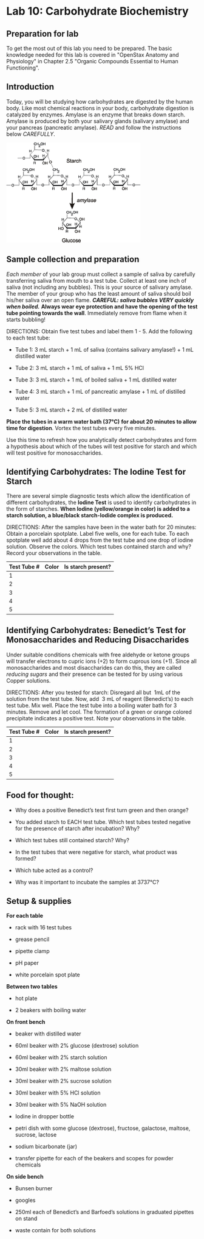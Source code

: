 # Lab 10: Carbohydrate Biochemistry

## Preparation for lab

To get the most out of this lab you need to be prepared. The basic knowledge needed for this lab is covered in "OpenStax Anatomy and Physiology" in Chapter 2.5 "Organic Compounds Essential to Human Functioning".

## Introduction

Today, you will be studying how carbohydrates are digested by the human body. Like most chemical reactions in your body, carbohydrate digestion is catalyzed by enzymes. Amylase is an enzyme that breaks down starch. Amylase is produced by both your salivary glands (salivary amylase) and your pancreas (pancreatic amylase). *READ* and follow the instructions below *CAREFULLY*.

![image](.\figures\starch_to_glucose.png)

## Sample collection and preparation 

*Each member* of your lab group must collect a sample of saliva by carefully transferring saliva from mouth to a test tube. Collect at least one inch of saliva (not including any bubbles). This is your source of salivary amylase. 
The member of your group who has the least amount of saliva should boil his/her saliva over an open flame. ***CAREFUL: saliva bubbles VERY quickly when boiled.*** **Always wear eye protection and have the opening of the test tube pointing towards the wall**. Immediately remove from flame when it starts bubbling!  


DIRECTIONS: Obtain five test tubes and label them 1 - 5. Add the following to each test tube:

- Tube 1: 3 mL starch + 1 mL of saliva (contains salivary amylase!) + 1 mL distilled water

- Tube 2: 3 mL starch + 1 mL of saliva + 1 mL 5% HCl

- Tube 3: 3 mL starch + 1 mL of boiled saliva + 1 mL distilled water

- Tube 4: 3 mL starch + 1 mL of pancreatic amylase + 1 mL of distilled water

- Tube 5: 3 mL starch + 2 mL of distilled water

**Place the tubes in a warm water bath (37&deg;C)** **for about 20 minutes to allow time for digestion**. Vortex the test tubes every five minutes. 

Use this time to refresh how you analytically detect carbohydrates and form a hypothesis about which of the tubes will test positive for starch and which will test positive for monosaccharides.

## Identifying Carbohydrates: The Iodine Test for Starch

There are several simple diagnostic tests which allow the identification of different carbohydrates, the **Iodine Test** is used to identify carbohydrates in the form of starches. **When Iodine (yellow/orange in color) is added to a starch solution, a blue/black starch-Iodide complex is produced.**  

DIRECTIONS: 
After  the samples have been in the water bath for 20 minutes: Obtain a porcelain spotplate. Label five wells, one for each tube. To each spotplate well add about 4 drops from the test tube and one drop of iodine solution. Observe the colors. Which test tubes contained starch and why? Record your observations in the table.

| Test Tube # | Color | Is starch present? |
| ----------- | ----- | ------------------ |
| 1           |       |                    |
| 2           |       |                    |
| 3           |       |                    |
| 4           |       |                    |
| 5           |       |                    |



## Identifying Carbohydrates: Benedict’s Test for Monosaccharides and Reducing Disaccharides

Under suitable conditions chemicals with free aldehyde or ketone groups will transfer electrons to cupric ions (+2) to form cuprous ions (+1). Since all monosaccharides and most disaccharides can do this, they are called *reducing sugars* and their presence can be tested for by using various Copper solutions.

DIRECTIONS: 
After you tested for starch: Disregard all but  1mL of the solution from the test tube. Now, add  3 mL of reagent (Benedict’s) to each test tube. Mix well. Place the test tube into a boiling water bath for 3 minutes. Remove and let cool. The formation of a green or orange colored precipitate indicates a positive test. Note your observations in the table.

| Test Tube # | Color | Is starch present? |
| ----------- | ----- | ------------------ |
| 1           |       |                    |
| 2           |       |                    |
| 3           |       |                    |
| 4           |       |                    |
| 5           |       |                    |

## Food for thought:

- Why does a positive Benedict’s test first turn green and then orange?

- You added starch to EACH test tube. Which test tubes tested negative for the presence of starch after incubation? Why?

- Which test tubes still contained starch? Why?

- In the test tubes that were negative for starch, what product was formed?

- Which tube acted as a control?

- Why was it important to incubate the samples at 3737&deg;C?

## Setup & supplies

**For each table**

- rack with 16 test tubes

- grease pencil

- pipette clamp

- pH paper

- white porcelain spot plate


**Between two tables**

- hot plate

- 2 beakers with boiling water

**On front bench**

- beaker with distilled water

- 60ml beaker with 2% glucose (dextrose) solution

- 60ml beaker with 2% starch solution

- 30ml beaker with 2% maltose solution

- 30ml beaker with 2% sucrose solution

- 30ml beaker with 5% HCl solution

- 30ml beaker with 5% NaOH solution

- Iodine in dropper bottle

- petri dish with some glucose (dextrose), fructose, galactose, maltose, sucrose, lactose

- sodium bicarbonate (jar)

- transfer pipette for each of the beakers and scopes for powder chemicals


**On side bench**

- Bunsen burner

- googles

- 250ml each of Benedict’s and Barfoed’s solutions in graduated pipettes on stand

- waste contain for both solutions


